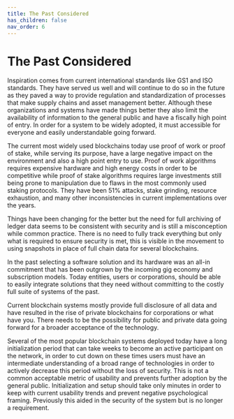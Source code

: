 ```yaml
---
title: The Past Considered
has_children: false
nav_order: 6
---
```


# The Past Considered

Inspiration comes from current international standards like GS1 and ISO standards.  They have served us well and will continue to do so in the future as they paved a way to provide regulation and standardization of processes that make supply chains and asset management better.  Although these organizations and systems have made things better they also limit the availability of information to the general public and have a fiscally high point of entry.  In order for a system to be widely adopted, it must accessible for everyone and easily understandable going forward.

The current most widely used blockchains today use proof of work or proof of stake, while serving its purpose, have a large negative impact on the environment and also a high point entry to use.  Proof of work algorithms requires expensive hardware and high energy costs in order to be competitive while proof of stake algorithms requires large investments still being prone to manipulation due to flaws in the most commonly used staking protocols.  They have been 51% attacks, stake grinding, resource exhaustion, and many other inconsistencies in current implementations over the years.

Things have been changing for the better but the need for full archiving of ledger data seems to be consistent with security and is still a misconception while common practice.  There is no need to fully track everything but only what is required to ensure security is met, this is visible in the movement to using snapshots in place of full chain data for several blockchains.

In the past selecting a software solution and its hardware was an all-in commitment that has been outgrown by the incoming gig economy and subscription models.  Today entities, users or corporations, should be able to easily integrate solutions that they need without committing to the costly full suite of systems of the past.

Current blockchain systems mostly provide full disclosure of all data and have resulted in the rise of private blockchains for corporations or what have you.  There needs to be the possibility for public and private data going forward for a broader acceptance of the technology.  

Several of the most popular blockchain systems deployed today have a long initialization period that can take weeks to become an active participant on the network, in order to cut down on these times users must have an intermediate understanding of a broad range of technologies in order to actively decrease this period without the loss of security.  This is not a common acceptable metric of usability and prevents further adoption by the general public.  Initialization and setup should take only minutes in order to keep with current usability trends and prevent negative psychological framing.  Previously this aided in the security of the system but is no longer a requirement.
